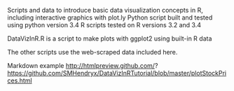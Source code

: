 Scripts and data to introduce basic data visualization concepts in R, including interactive graphics with plot.ly
Python script built and tested using python version 3.4
R scripts tested on R versions 3.2 and 3.4

DataVizInR.R is a script to make plots with ggplot2 using built-in R data

The other scripts use the web-scraped data included here.

Markdown example
http://htmlpreview.github.com/?
https://github.com/SMHendryx/DataVizInRTutorial/blob/master/plotStockPrices.html

